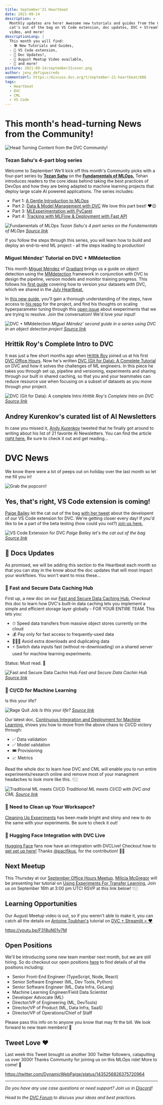 ```yaml
---
title: September'21 Heartbeat
date: 2021-09-14
description: >
  Monthly updates are here! Awesome new tutorials and guides from the Community,
  cat's out of the bag on VS Code extension, doc updates, DVC + Streamlit Meetup
  video, and more!
descriptionLong: |
  This month you will find:
  - 🛠 New Tutorials and Guides,
  - 🤫 VS Code extension,
  - 📖 Doc Updates!,
  - 🎥 August Meetup Video available,
  - 🚀 and more!
picture: 2021-09-14/september21cover.png
author: jeny_defigueiredo
commentsUrl: https://discuss.dvc.org/t/september-21-heartbeat/888
tags:
  - Heartbeat
  - DVC
  - CML
  - VS Code
---
```


# This month's head-turning News from the Community!

![Head Turning Content from the DVC Community!](https://media.giphy.com/media/1hWHUCgi3wKT6/giphy.gif?cid=ecf05e47a5sz6kvyp4h1swih08yokkbdfr39pq9pxscg975u&rid=giphy.gif&ct=g)

### Tezan Sahu's 4-part blog series

Welcome to September! We'll kick off this month's Community picks with a
four-part series by [**Tezan Sahu**](https://twitter.com/SahuTezan) on the
[**Fundamentals of MLOps.**](https://tezansahu.medium.com/fundamentals-of-mlops-part-1-a-gentle-introduction-to-mlops-1b184d2c32a8)
Tehan introduces readers to the core ideas behind taking the best practices of
DevOps and how they are being adapted to machine learning projects that deploy
large scale AI powered applications. The series includes:

- Part 1:
  [A Gentle Introduction to MLOps](https://tezansahu.medium.com/fundamentals-of-mlops-part-1-a-gentle-introduction-to-mlops-1b184d2c32a8)
- Part 2:
  [Data & Model Management with DVC](https://tezansahu.medium.com/fundamentals-of-mlops-part-2-data-model-management-with-dvc-6be2ad284ec4)
  We love this part best! ❤️😉
- Part 3:
  [MLExperimentation with PyCaret](https://tezansahu.medium.com/fundamentals-of-mlops-part-3-ml-experimentation-using-pycaret-747f14e4c28d)
- Part 4:
  [Tracking with MLFlow & Deployment with Fast API](https://tezansahu.medium.com/fundamentals-of-mlops-part-4-tracking-with-mlflow-deployment-with-fastapi-61614115436)

![Fundamentals of MLOps](../uploads/images/2021-09-14/tezan-sahu.png) _Tezan
Sahu's 4 part series on the Fundamentals of MLOps
[Source link](https://ljvmiranda921.github.io/notebook/2021/07/30/data-centric-ml/)_

If you follow the steps through this series, you will learn how to build and
deploy an end-to-end ML project - all the steps leading to production!

### Miguel Méndez' Tutorial on DVC + MMdetection

This month [Miguel Méndez](https://www.linkedin.com/in/miguel-mendez/) of
[Gradiant](https://www.gradiant.org/en//) brings us a guide on object detection
using the [MMdetection]() framework in conjunction with DVC to design the
pipeline, version models and monitor training progress. This follows his
[first guide](https://mmeendez8.github.io/2021/07/01/dvc-tutorial.html) covering
how to version your datasets with DVC, which we shared in the
[July Heartbeat.](https://dvc.org/blog/july-21-dvc-heartbeat)

In
[this new guide,](https://mmeendez8.github.io/2021/08/30/mmdet-dvc-tutorial.html)
you'll gain a thorough understanding of the steps, have access to
[his repo](https://github.com/mmeendez8/mmdetection_dvc) for the project, and
find his thoughts on scaling hyperparameter tuning through this
[open issue](https://github.com/iterative/dvc/issues/5477#issuecomment-905440724)
about exeperiments that we are trying to resolve. Join the conversation! We'd
love your input!

![DVC + MMdetection](../uploads/images/2021-09-14/mmdetection.png) _Miguel
Méndez' second guide in a series using DVC in an object detecton project
[Source link](https://mmeendez8.github.io/2021/08/30/mmdet-dvc-tutorial.html)_

## Hrittik Roy's Complete Intro to DVC

It was just a few short months ago when [Hrittik Roy]() joined us at his first
[DVC Office Hours](). Now he's written
[DVC (Git for Data): A Complete Tutorial](https://dev.to/hrittikhere/dvc-git-for-data-a-complete-intro-4626)
on DVC and how it solves the challenges of ML engineers. In this piece he takes
you through set up, pipeline and versioning, experiments and sharing through our
built in shared caching, so that you and your teammates can reduce resource use
when focusing on a subset of datasets as you move through your project.

![DVC (Git for Data): A complete Intro](../uploads/images/2021-09-14/hrittik-roy.png)
_Hrittik Roy's Complete Intro on DVC
[Source link](https://dev.to/hrittikhere/dvc-git-for-data-a-complete-intro-4626)_

## Andrey Kurenkov's curated list of AI Newsletters

In case you missed it,
[Andy Kurenkov](https://twitter.com/andrey_kurenkov?ref_src=twsrc%5Egoogle%7Ctwcamp%5Eserp%7Ctwgr%5Eauthor)
tweeted that he finally got around to writing about his list of 21 favorite AI
Newsletters. You can find the article
[right here.](https://medium.com/@andreykurenkov/the-best-ai-newsletters-483dc75134b)
Be sure to check it out and get reading...

<external-link
href="https://www.meetup.com/DVC-Community-Virtual-Meetups/events/279723437/"
title="One PhD student’s curated list of 21 newsletters to help you keep up with AI news and research"
description="Andrey Kurenkov's curated list of the best AI newsletters"
link="https://medium.com.com"
image="../uploads/images/2021-09-14/andrey-wordcloud.png"/>

# DVC News

We know there were a lot of peeps out on holiday over the last month so let me
fill you in!

![Grab the popcorn!](https://media.giphy.com/media/lz7212bWGdZbkm30KJ/giphy.gif?cid=ecf05e47hg6at9zmqb1pglypfrzi6vrgdsbay6zgza7wmwwu&rid=giphy.gif&ct=g)

## Yes, that's right, VS Code extension is coming!

[Paige Bailey](https://twitter.com/DynamicWebPaige) let the cat out of the bag
[with her tweet](https://twitter.com/DynamicWebPaige/status/1430920240251035649?s=20)
about the developent of our VS Code extension for DVC. We're getting closer
every day! If you'd like to be a part of the beta testing (how could you not?)
[join us here.](https://t.co/F64H9yyDH9?amp=1)

![VS Code Extension for DVC](../uploads/images/2021-09-14/VSCode.png) _Paige
Bailey let's the cat out of the bag
[Source link](https://twitter.com/DynamicWebPaige/status/1430920240251035649?s=20)_

## 📖 Docs Updates

As promised, we will be adding this section to the Heartbeat each month so that
you can stay in the know about the doc updates that will most impact your
workflows. You won't want to miss these...

### 📖 Fast and Secure Data Caching Hub

First up, a new doc on our
[Fast and Secure Data Caching Hub.](https://dvc.org/doc/use-cases/fast-data-caching-hub#fast-and-secure-data-caching-hub)
Checkout this doc to learn how DVC's built-in data caching lets you implement a
simple and efficient storage layer globally - FOR YOUR ENTIRE TEAM. This lets
you:

- ⏱ Speed data transfers from massive object stores currently on the cloud
- 💰 Pay only for fast access to frequently-used data
- 🙅🏻‍♂️ Avoid extra downloads and duplicating data
- ⚡️ Switch data inputs fast (without re-downloading) on a shared server used
  for machine learning experiments.

Status: Must read. 📖

![Fast and Secure Data Cachin Hub](../uploads/images/2021-09-14/fcaching.gif)
_Fast and Secure Data Cachin Hub
[Source link](https://dvc.org/doc/use-cases/fast-data-caching-hub#fast-and-secure-data-caching-hub)_

### 📖 CI/CD for Machine Learning

Is this your life?

![Rage Quit Job](../uploads/images/2021-09-14/cicd4ml-0.png) _Is this your life?
[Source link](https://dvc.org/doc/use-cases/ci-cd-for-machine-learning#continuous-integration-and-deployment-for-machine-learning)_

Our latest doc,
[Continuous Integration and Deployment for Machine Learning,](https://dvc.org/doc/use-cases/ci-cd-for-machine-learning#continuous-integration-and-deployment-for-machine-learning)
shows you how to move from the above chaos to CI/CD victory through:

- ✅ Data validation
- ✅ Model validation
- 🎟 Provisioning
- 📈 Metrics

Read the whole doc to learn how DVC and CML will enable you to run entire
experiments/research online and remove most of your managment headaches to look
more like this. 👇🏼

![Traditional ML meets CI/CD](../uploads/images/2021-09-14/cicd4ml-1.png)
_Traditional ML meets CI/CD with DVC and CML
[Source link](https://dvc.org/doc/use-cases/ci-cd-for-machine-learning#continuous-integration-and-deployment-for-machine-learning)_

### 📖 Need to Clean up Your Worksapce?

[Cleaning Up Experiments](https://dvc.org/doc/user-guide/experiment-management/cleaning-experiments)
has been made bright and shiny and new to do the same with your experiments. Be
sure to check it out!

### 📖 Hugging Face Integration with DVC Live

[Hugging Face](https://huggingface.co/) fans now have an integration with
DVCLive! Checkout how to
[get set up here!](https://dvc.org/doc/dvclive/api-reference/ml-frameworks/huggingface)
Thanks [@pacifikus](https://github.com/pacifikus), for the contribution! 🙏🏼

## Next Meetup

This Thursday at our
[September Office Hours Meetup](https://www.meetup.com/DVC-Community-Virtual-Meetups/events/280212578/),
[Milicia McGregor](https://twitter.com/FlippedCoding) will be presenting her
tutorial on
[Using Experiments For Transfer Learning.](https://dvc.org/blog/transfer-learning-experiments)
Join us on September 16th at 3:00 pm UTC! RSVP at this link below! 👇🏼

<external-link
href="https://www.meetup.com/DVC-Community-Virtual-Meetups/events/280212578/"
title="DVC Office Hours - Using Experiments For Transfer Learning"
description="Milecia McGregor shows how to use DVC experiment tracking to compare models in a transfer learning project"
link="https://meetup.com"
image="../uploads/images/2021-09-14/pretrained-models.png"/>

## Learning Opportunities

Our August Meetup video is out, so if you weren't able to make it, you can catch
all the details on [Antoine Toubhan's](https://twitter.com/AntoineToubhans)
tutorial on
[DVC + Streamlit = ❤️](https://www.sicara.ai/blog/dvc-streamlit-webui-ml)

https://youtu.be/F318uN01v7M

## Open Positions

We'll be introducing some new team member next month, but we are still hiring.
So do checkout our open positions
[here](https://www.notion.so/iterative/iterative-ai-is-hiring-852cb978129645e1906e2c9a878a4d22)
to find details of all the positions including:

- Senior Front-End Engineer (TypeScript, Node, React)
- Senior Software Engineer (ML, Dev Tools, Python)
- Senior Software Engineer (ML, Data Infra, GoLang)
- Machine Learning Engineer/Field Data Scientist
- Developer Advocate (ML)
- Director/VP of Engineering (ML, DevTools)
- Director/VP of Product (ML, Data Infra, SaaS)
- Director/VP of Operations/Chief of Staff

Please pass this info on to anyone you know that may fit the bill. We look
forward to new team members! 🎉

## Tweet Love ❤️

Last week this Tweet brought us another 300 Twitter followers, catapulting us
over 3000! Thanks Community for joining us on this MLOps ride! More to come! 🚀

https://twitter.com/DynamicWebPaige/status/1435256826375720964

---

_Do you have any use case questions or need support? Join us in
[Discord](https://discord.com/invite/dvwXA2N)!_

_Head to the [DVC Forum](https://discuss.dvc.org/) to discuss your ideas and
best practices._
